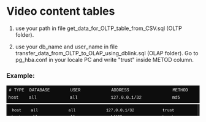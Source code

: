 # Video content tables

1. use your path in file get_data_for_OLTP_table_from_CSV.sql (OLTP folder).

2. use your db_name and user_name in file transfer_data_from_OLTP_to_OLAP_using_dblink.sql (OLAP folder). Go to pg_hba.conf in your locale PC and write "trust" inside METOD column.

### Example:

![alt text](image.png)
![alt text](image-1.png)
